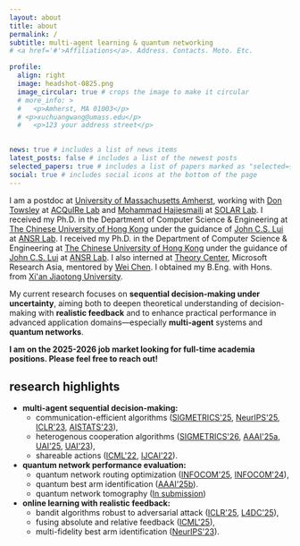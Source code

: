```yaml
---
layout: about
title: about
permalink: /
subtitle: multi-agent learning & quantum networking
# <a href='#'>Affiliations</a>. Address. Contacts. Moto. Etc.

profile:
  align: right
  image: headshot-0825.png
  image_circular: true # crops the image to make it circular
  # more_info: >
  #   <p>Amherst, MA 01003</p>
  # <p>xuchuangwang@umass.edu</p>
  #   <p>123 your address street</p>
    

news: true # includes a list of news items
latest_posts: false # includes a list of the newest posts
selected_papers: true # includes a list of papers marked as "selected={true}"
social: true # includes social icons at the bottom of the page
---
```


I am a postdoc at [University of Massachusetts Amherst](https://www.umass.edu/), working with [Don Towsley](https://www-net.cs.umass.edu/personnel/towsley.html) at [ACQuIRe Lab](https://acquire.cs.umass.edu/) and [Mohammad Hajiesmaili](https://groups.cs.umass.edu/hajiesmaili/) at [SOLAR Lab](https://solar.cs.umass.edu/).
I received my Ph.D. in the Department of Computer Science & Engineering at [The Chinese University of Hong Kong](https://www.cuhk.edu.hk/english/index.html) under the guidance of [John C.S. Lui](https://www.cse.cuhk.edu.hk/~cslui/) at [ANSR Lab](http://ansrlab.cse.cuhk.edu.hk/).
I received my Ph.D. in the Department of Computer Science & Engineering at [The Chinese University of Hong Kong](https://www.cuhk.edu.hk/english/index.html) under the guidance of [John C.S. Lui](https://www.cse.cuhk.edu.hk/~cslui/) at [ANSR Lab](http://ansrlab.cse.cuhk.edu.hk/).
I also interned at [Theory Center](https://www.microsoft.com/en-us/research/group/msr-asia-theory-center/), Microsoft Research Asia, mentored by [Wei Chen](https://www.microsoft.com/en-us/research/people/weic/).
I obtained my B.Eng. with Hons. from [Xi'an Jiaotong University](https://en.xjtu.edu.cn/).

My current research focuses on **sequential decision-making under uncertainty**, aiming both to
deepen theoretical understanding of decision-making with **realistic feedback** and to enhance
practical performance in advanced application domains—especially **multi-agent** systems and
**quantum networks**.

<!-- **I am on the 2025-2026 job market looking for full-time academia positions. Please feel free to reach out!** -->

<span style="color: var(--global-theme-color); font-weight: bold;">I am on the 2025-2026 job market looking for full-time academia positions. Please feel free to reach out!</span>

## research highlights

- **multi-agent sequential decision-making:**
  - communication-efficient algorithms ([SIGMETRICS'25](https://dl.acm.org/doi/10.1145/3711696), [NeurIPS'25](https://xuchuangw.com), [ICLR'23](https://openreview.net/forum?id=QTXKTXJKIh), [AISTATS'23](https://proceedings.mlr.press/v206/chen23c)),
  - heterogenous cooperation algorithms ([SIGMETRICS'26](https://arxiv.org/abs/2502.08003), [AAAI'25a](https://ojs.aaai.org/index.php/AAAI/article/view/34143), [UAI'25](https://openreview.net/pdf?id=CaIlqE8AKU), [UAI'23](https://proceedings.mlr.press/v216/wang23a.html)),
  - shareable actions ([ICML'22](https://proceedings.mlr.press/v162/wang22af), [IJCAI'22](https://www.ijcai.org/proceedings/2022/491)).
- **quantum network performance evaluation:**
  - quantum network routing optimization ([INFOCOM'25](https://www.arxiv.org/pdf/2506.12462), [INFOCOM'24](https://ieeexplore.ieee.org/document/10621263)),
  - quantum best arm identification ([AAAI'25b](https://ojs.aaai.org/index.php/AAAI/article/view/35432)).
  - quantum network tomography ([In submission](https://xuchuangw.com))
- **online learning with realistic feedback:**
  - bandit algorithms robust to adversarial attack ([ICLR'25](https://openreview.net/pdf?id=vOFx8HDcvF), [L4DC'25](https://arxiv.org/abs/2411.08167)),
  - fusing absolute and relative feedback ([ICML'25](https://arxiv.org/pdf/2504.15812)),
  - multi-fidelity best arm identification ([NeurIPS'23](https://proceedings.neurips.cc/paper_files/paper/2023/hash/64602b87c31db70a3ef060f6c5d5b01d-Abstract-Conference.html)).
